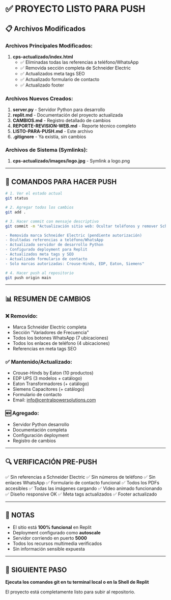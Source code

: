 # ✅ PROYECTO LISTO PARA PUSH

## 📋 Archivos Modificados

### Archivos Principales Modificados:
1. **cps-actualizado/index.html** 
   - ✅ Eliminadas todas las referencias a teléfono/WhatsApp
   - ✅ Removida sección completa de Schneider Electric
   - ✅ Actualizados meta tags SEO
   - ✅ Actualizado formulario de contacto
   - ✅ Actualizado footer

### Archivos Nuevos Creados:
1. **server.py** - Servidor Python para desarrollo
2. **replit.md** - Documentación del proyecto actualizada
3. **CAMBIOS.md** - Registro detallado de cambios
4. **REPORTE-REVISION-WEB.md** - Reporte técnico completo
5. **LISTO-PARA-PUSH.md** - Este archivo
6. **.gitignore** - Ya existía, sin cambios

### Archivos de Sistema (Symlinks):
1. **cps-actualizado/images/logo.jpg** - Symlink a logo.png

---

## 🚀 COMANDOS PARA HACER PUSH

```bash
# 1. Ver el estado actual
git status

# 2. Agregar todos los cambios
git add .

# 3. Hacer commit con mensaje descriptivo
git commit -m "Actualización sitio web: Ocultar teléfonos y remover Schneider Electric

- Removida marca Schneider Electric (pendiente autorización)
- Ocultadas referencias a teléfono/WhatsApp
- Actualizado servidor de desarrollo Python
- Configurado deployment para Replit
- Actualizados meta tags y SEO
- Actualizado formulario de contacto
- Solo marcas autorizadas: Crouse-Hinds, EDP, Eaton, Siemens"

# 4. Hacer push al repositorio
git push origin main
```

---

## 📊 RESUMEN DE CAMBIOS

### ❌ Removido:
- Marca Schneider Electric completa
- Sección "Variadores de Frecuencia" 
- Todos los botones WhatsApp (7 ubicaciones)
- Todos los enlaces de teléfono (4 ubicaciones)
- Referencias en meta tags SEO

### ✅ Mantenido/Actualizado:
- Crouse-Hinds by Eaton (10 productos)
- EDP UPS (3 modelos + catálogo)
- Eaton Transformadores (+ catálogo)
- Siemens Capacitores (+ catálogo)
- Formulario de contacto
- Email: info@centralpowersolutions.com

### 🆕 Agregado:
- Servidor Python desarrollo
- Documentación completa
- Configuración deployment
- Registro de cambios

---

## 🔍 VERIFICACIÓN PRE-PUSH

✅ Sin referencias a Schneider Electric
✅ Sin números de teléfono
✅ Sin enlaces WhatsApp
✅ Formulario de contacto funcional
✅ Todos los PDFs accesibles
✅ Todas las imágenes cargando
✅ Video animado funcionando
✅ Diseño responsive OK
✅ Meta tags actualizados
✅ Footer actualizado

---

## 📝 NOTAS

- El sitio está **100% funcional** en Replit
- Deployment configurado como **autoscale**
- Servidor corriendo en puerto **5000**
- Todos los recursos multimedia verificados
- Sin información sensible expuesta

---

## 🎯 SIGUIENTE PASO

**Ejecuta los comandos git en tu terminal local o en la Shell de Replit**

El proyecto está completamente listo para subir al repositorio.
